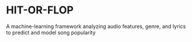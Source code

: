 # HIT-OR-FLOP
A machine-learning framework analyzing audio features, genre, and lyrics to predict and model song popularity
